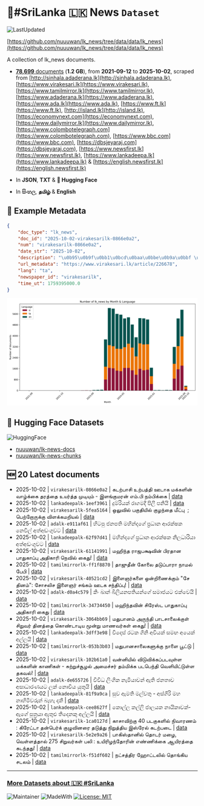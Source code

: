 # 📄#SriLanka 🇱🇰 News `Dataset`

![LastUpdated](https://img.shields.io/badge/last_updated-2025--10--02_14:22:38-green)

[https://github.com/nuuuwan/lk_news/tree/data/data/lk_news](https://github.com/nuuuwan/lk_news/tree/data/data/lk_news)

A collection of lk_news documents.

- [**78,699** documents](https://github.com/nuuuwan/lk_news/tree/data/data/lk_news) (**1.2 GB**), from **2021-09-12** to **2025-10-02**, scraped from [http://sinhala.adaderana.lk](http://sinhala.adaderana.lk), [https://www.virakesari.lk](https://www.virakesari.lk), [https://www.tamilmirror.lk](https://www.tamilmirror.lk), [https://www.adaderana.lk](https://www.adaderana.lk), [https://www.ada.lk](https://www.ada.lk), [https://www.ft.lk](https://www.ft.lk), [http://island.lk](http://island.lk), [https://economynext.com](https://economynext.com), [https://www.dailymirror.lk](https://www.dailymirror.lk), [https://www.colombotelegraph.com](https://www.colombotelegraph.com), [https://www.bbc.com](https://www.bbc.com), [https://dbsjeyaraj.com](https://dbsjeyaraj.com), [https://www.newsfirst.lk](https://www.newsfirst.lk), [https://www.lankadeepa.lk](https://www.lankadeepa.lk) & [https://english.newsfirst.lk](https://english.newsfirst.lk)

- In **JSON**, **TXT** & **🤗 Hugging Face**

- In **සිංහල**, **தமிழ்** & **English**

## 📝 Example Metadata

```json
{
    "doc_type": "lk_news",
    "doc_id": "2025-10-02-virakesarilk-0866e0a2",
    "num": "virakesarilk-0866e0a2",
    "date_str": "2025-10-02",
    "description": "\u0b95\u0b9f\u0bb1\u0bcd\u0baa\u0bbe\u0b9a\u0bbf \u0b89\u0bb1\u0bcd\u0baa\u0ba4\u0bcd\u0ba4\u0bbf \u0b8a\u0b9f\u0bbe\u0b95 \u0bae\u0b95\u0bcd\u0b95\u0bb3\u0bbf\u0ba9\u0bcd \u0bb5\u0bbe\u0bb4\u0bcd\u0b95\u0bcd\u0b95\u0bc8 \u0ba4\u0bb0\u0ba4\u0bcd\u0ba4\u0bc8 \u0b89\u0baf\u0bb0\u0bcd\u0ba4\u0bcd\u0ba4 \u0bae\u0bc1\u0b9f\u0bbf\u0baf\u0bc1\u0bae\u0bcd - \u0b87\u0bb3\u0b99\u0bcd\u0b95\u0bc1\u0bae\u0bb0\u0ba9\u0bcd \u0b8e\u0bae\u0bcd.\u0baa\u0bbf \u0ba8\u0bae\u0bcd\u0baa\u0bbf\u0b95\u0bcd\u0b95\u0bc8",
    "url_metadata": "https://www.virakesari.lk/article/226678",
    "lang": "ta",
    "newspaper_id": "virakesarilk",
    "time_ut": 1759395000.0
}
```

![Chart](https://raw.githubusercontent.com/nuuuwan/lk_news/refs/heads/data/data/lk_news/docs_by_month_and_lang.png)

## 🤗 Hugging Face Datasets

![HuggingFace](https://img.shields.io/badge/-HuggingFace-FDEE21?style=for-the-badge&logo=HuggingFace)

- [nuuuwan/lk-news-docs](https://huggingface.co/datasets/nuuuwan/lk-news-docs)
- [nuuuwan/lk-news-chunks](https://huggingface.co/datasets/nuuuwan/lk-news-chunks)

## 🆕 20 Latest documents

- 2025-10-02 | `virakesarilk-0866e0a2` | கடற்பாசி உற்பத்தி ஊடாக மக்களின் வாழ்க்கை தரத்தை உயர்த்த முடியும் - இளங்குமரன் எம்.பி நம்பிக்கை | [data](https://github.com/nuuuwan/lk_news/tree/data/data/lk_news/2020s/2025/2025-10-02-virakesarilk-0866e0a2)
- 2025-10-02 | `lankadeepalk-1eef3961` | දුම්රියක් රාගමදී පිලී පනියි | [data](https://github.com/nuuuwan/lk_news/tree/data/data/lk_news/2020s/2025/2025-10-02-lankadeepalk-1eef3961)
- 2025-10-02 | `virakesarilk-5fea5164` | ஒலுவில் பகுதியில் குழந்தை மீட்பு  ; பெற்றோருக்கு விளக்கமறியல் | [data](https://github.com/nuuuwan/lk_news/tree/data/data/lk_news/2020s/2025/2025-10-02-virakesarilk-5fea5164)
- 2025-10-02 | `adalk-e911af61` | හිටපු ජනපති මහින්දගේ ප්‍රධාන ආරක්ෂක නෙවිල් අත්අඩංගුවට | [data](https://github.com/nuuuwan/lk_news/tree/data/data/lk_news/2020s/2025/2025-10-02-adalk-e911af61)
- 2025-10-02 | `lankadeepalk-62f97d41` | මහින්දගේ ප්‍රධාන ආරක්ෂක නිලධාරියා අත්අඩංගුවට | [data](https://github.com/nuuuwan/lk_news/tree/data/data/lk_news/2020s/2025/2025-10-02-lankadeepalk-62f97d41)
- 2025-10-02 | `virakesarilk-61141991` | மஹிந்த ராஜபக்ஷவின் பிரதான பாதுகாப்பு அதிகாரி நெவில் கைது! | [data](https://github.com/nuuuwan/lk_news/tree/data/data/lk_news/2020s/2025/2025-10-02-virakesarilk-61141991)
- 2025-10-02 | `tamilmirrorlk-ff1f8870` | தாஜுதீன் கோலை தடுப்பாரா நாமல் பேபி | [data](https://github.com/nuuuwan/lk_news/tree/data/data/lk_news/2020s/2025/2025-10-02-tamilmirrorlk-ff1f8870)
- 2025-10-02 | `virakesarilk-40521cd2` | இளைஞர்களை ஒன்றிணைக்கும் "சே தினம்": சோசலிச இளைஞர் சங்கம் ஊடக சந்திப்பு! | [data](https://github.com/nuuuwan/lk_news/tree/data/data/lk_news/2020s/2025/2025-10-02-virakesarilk-40521cd2)
- 2025-10-02 | `adalk-d0a4c579` | කිං ඛාන් බිලියනපතියන්ගේ සමාජයට එක්වෙයි | [data](https://github.com/nuuuwan/lk_news/tree/data/data/lk_news/2020s/2025/2025-10-02-adalk-d0a4c579)
- 2025-10-02 | `tamilmirrorlk-34734450` | மஹிந்தவின் சிரேஸ்ட பாதுகாப்பு அதிகாரி கைது | [data](https://github.com/nuuuwan/lk_news/tree/data/data/lk_news/2020s/2025/2025-10-02-tamilmirrorlk-34734450)
- 2025-10-02 | `virakesarilk-3064bb69` | மதுபானம் அருந்தி பாடசாலைக்குள் சிறுவர் தினத்தை கொண்டாடிய மூன்று மாணவர்கள் கைது! | [data](https://github.com/nuuuwan/lk_news/tree/data/data/lk_news/2020s/2025/2025-10-02-virakesarilk-3064bb69)
- 2025-10-02 | `lankadeepalk-3dff3e98` | විදෙස් රටක  ගිනි අවියක් සමඟ අයෙක් අල්ලයි | [data](https://github.com/nuuuwan/lk_news/tree/data/data/lk_news/2020s/2025/2025-10-02-lankadeepalk-3dff3e98)
- 2025-10-02 | `tamilmirrorlk-053b3b03` | மதுபானசாலைகளுக்கு நாளை பூட்டு | [data](https://github.com/nuuuwan/lk_news/tree/data/data/lk_news/2020s/2025/2025-10-02-tamilmirrorlk-053b3b03)
- 2025-10-02 | `virakesarilk-102b61a0` | வன்னியில் விடுவிக்கப்படவுள்ள மக்களின் காணிகள் - சுற்றுச்சூழல் அமைச்சர் தம்மிக்க படபெந்தி வெளியிட்டுள்ள தகவல்! | [data](https://github.com/nuuuwan/lk_news/tree/data/data/lk_news/2020s/2025/2025-10-02-virakesarilk-102b61a0)
- 2025-10-02 | `adalk-de655726` | විවිධ ලිංගික නැමියාවන් ඇති ජනතාව අසාධාරණයට ලක් නොවිය යුතුයි | [data](https://github.com/nuuuwan/lk_news/tree/data/data/lk_news/2020s/2025/2025-10-02-adalk-de655726)
- 2025-10-02 | `lankadeepalk-81f9a9ca` | සුව ඇමති මල්වතු - අස්ගිරි මහ නාහිමිවරුන් බැහැ දකී | [data](https://github.com/nuuuwan/lk_news/tree/data/data/lk_news/2020s/2025/2025-10-02-lankadeepalk-81f9a9ca)
- 2025-10-02 | `lankadeepalk-cee8627f` | කොල්ල කල්ලි ජාලයක නායිකාවක්-ඇගේ පුත්‍රයා ඇතුළු තිදෙනකු අල්ලයි | [data](https://github.com/nuuuwan/lk_news/tree/data/data/lk_news/2020s/2025/2025-10-02-lankadeepalk-cee8627f)
- 2025-10-02 | `virakesarilk-1ca0127d` | காசாவிற்கு 40 படகுகளில் நிவாரணம் : கிரேட்டா தன்பெர்க் குழுவினரை தடுத்து நிறுத்திய இஸ்ரேல் கடற்படை | [data](https://github.com/nuuuwan/lk_news/tree/data/data/lk_news/2020s/2025/2025-10-02-virakesarilk-1ca0127d)
- 2025-10-02 | `virakesarilk-5e2e9a26` | பாகிஸ்தானில் தொடர் மழை, வெள்ளத்தால் 275 சிறுவர்கள் பலி : உயிரிழந்தோரின் எண்ணிக்கை ஆயிரத்தை கடந்தது! | [data](https://github.com/nuuuwan/lk_news/tree/data/data/lk_news/2020s/2025/2025-10-02-virakesarilk-5e2e9a26)
- 2025-10-02 | `tamilmirrorlk-f51df602` | நட்சத்திர ஹோட்டலில் தொங்கிய சடலம் | [data](https://github.com/nuuuwan/lk_news/tree/data/data/lk_news/2020s/2025/2025-10-02-tamilmirrorlk-f51df602)

---

### [More Datasets about 🇱🇰 #SriLanka](https://github.com/nuuuwan/lk_datasets)

![Maintainer](https://img.shields.io/badge/maintainer-nuuuwan-red)
![MadeWith](https://img.shields.io/badge/made_with-python-blue)
[![License: MIT](https://img.shields.io/badge/License-MIT-yellow.svg)](https://opensource.org/licenses/MIT)
